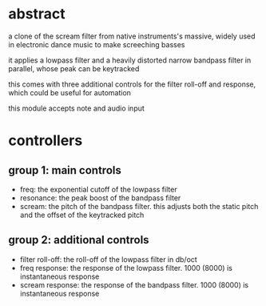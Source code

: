 # abstract

a clone of the scream filter from native instruments's massive, widely used in electronic dance music to make screeching basses

it applies a lowpass filter and a heavily distorted narrow bandpass filter in parallel, whose peak can be keytracked

this comes with three additional controls for the filter roll-off and response, which could be useful for automation

this module accepts note and audio input

# controllers

## group 1: main controls

- freq: the exponential cutoff of the lowpass filter
- resonance: the peak boost of the bandpass filter
- scream: the pitch of the bandpass filter. this adjusts both the static pitch and the offset of the keytracked pitch

## group 2: additional controls

- filter roll-off: the roll-off of the lowpass filter in db/oct
- freq response: the response of the lowpass filter. 1000 (8000) is instantaneous response
- scream response: the response of the bandpass filter. 1000 (8000) is instantaneous response

